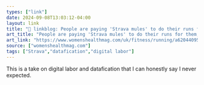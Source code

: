 ```yaml
---
types: ["link"]
date: 2024-09-08T13:03:12-04:00
layout: link
title: "🔗 linkblog: People are paying 'Strava mules' to do their runs for them, but why?"
art_title: "People are paying 'Strava mules' to do their runs for them, but why?""
art_link: "https://www.womenshealthmag.com/uk/fitness/running/a62044095/strava-jockey/"
source: ["womenshealthmag.com"]
tags: ["Strava","datafication","digital labor"]
---
```

This is a take on digital labor and datafication that I can honestly say I never expected.

